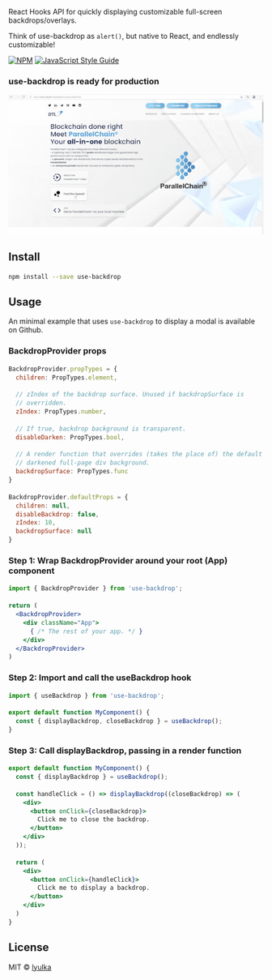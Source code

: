React Hooks API for quickly displaying customizable full-screen backdrops/overlays.

Think of use-backdrop as `alert()`, but native to React, and endlessly customizable!

[![NPM](https://img.shields.io/npm/v/use-backdrop.svg)](https://www.npmjs.com/package/use-backdrop) [![JavaScript Style Guide](https://img.shields.io/badge/code_style-standard-brightgreen.svg)](https://standardjs.com)

### use-backdrop is ready for production

![gif of use-backdrop](https://raw.githubusercontent.com/lyulka/use-backdrop/master/use-backdrop-demo-compressed.gif)

## Install

```bash
npm install --save use-backdrop
```

## Usage

An minimal example that uses `use-backdrop` to display a modal is available on Github.

### BackdropProvider props

```js
BackdropProvider.propTypes = {
  children: PropTypes.element,

  // zIndex of the backdrop surface. Unused if backdropSurface is
  // overridden.
  zIndex: PropTypes.number,

  // If true, backdrop background is transparent.
  disableDarken: PropTypes.bool,

  // A render function that overrides (takes the place of) the default
  // darkened full-page div background.
  backdropSurface: PropTypes.func
}

BackdropProvider.defaultProps = {
  children: null,
  disableBackdrop: false,
  zIndex: 10,
  backdropSurface: null
}
```

### Step 1: Wrap BackdropProvider around your root (App) component

```jsx
import { BackdropProvider } from 'use-backdrop';
 
return (
  <BackdropProvider>
    <div className="App">
      { /* The rest of your app. */ }
    </div>
  </BackdropProvider>
)
```

### Step 2: Import and call the useBackdrop hook

```jsx
import { useBackdrop } from 'use-backdrop';
 
export default function MyComponent() {
  const { displayBackdrop, closeBackdrop } = useBackdrop();
}
```


### Step 3: Call displayBackdrop, passing in a render function
```jsx
export default function MyComponent() {
  const { displayBackdrop } = useBackdrop();
 
  const handleClick = () => displayBackdrop((closeBackdrop) => (
    <div>
      <button onClick={closeBackdrop}>
        Click me to close the backdrop.
      </button>
    </div>
  ));
 
  return (
    <div>
      <button onClick={handleClick}>
        Click me to display a backdrop.
      </button>
    </div>
  )
}
```

## License

MIT © [lyulka](https://github.com/lyulka)
